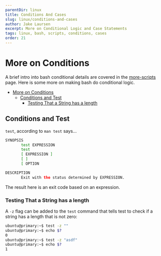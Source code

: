 ```yaml
---
parentDir: linux
title: Conditions And Cases
slug: linux/conditions-and-cases
author: Jake Laursen
excerpt: More on Conditional Logic and Case Statements
tags: linux, bash, scripts, conditions, cases
order: 21
---
```


# More on Conditions
A brief intro into bash conditional details are covered in the [more-scripts](/more-scripts) page. Here is some more on making bash do conditional logic.    

- [More on Conditions](#more-on-conditions)
  - [Conditions and Test](#conditions-and-test)
    - [Testing That a String has a length](#testing-that-a-string-has-a-length)

## Conditions and Test
`test`, according to `man test` says...
```bash
SYNOPSIS
       test EXPRESSION
       test
       [ EXPRESSION ]
       [ ]
       [ OPTION

DESCRIPTION
       Exit with the status determined by EXPRESSION.
```
The result here is an exit code based on an expression.

### Testing That a String has a length
A `-z` flag can be added to the `test` command that tells test to check if a string has a length that is not zero:
```bash
ubuntu@primary:~$ test -z ""
ubuntu@primary:~$ echo $?
0
ubuntu@primary:~$ test -z "asdf"
ubuntu@primary:~$ echo $?
1
```